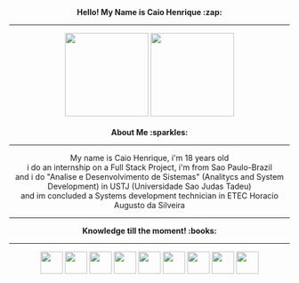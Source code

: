 <div align="center" font face="Georgia">
<b>Hello! My Name is Caio Henrique :zap:</b>
</div>
<hr>


<div align="center">
<img height="150em" src="https://github-readme-stats.vercel.app/api?username=caioshenrique&show_icons=true&theme=dark&include_all_commits=true&count_private=true" />
<img height="150em" src="https://github-readme-stats.vercel.app/api/top-langs/?username=caioshenrique&layout=compact&langs_count=7&theme=dark" />
</div>

<br>

<div align="center">
<b>About Me :sparkles:</b>
</div>
<div align="center">
<hr>
 My name is Caio Henrique, i'm 18 years old<br> i do an internship on a Full Stack Project, i'm from Sao Paulo-Brazil <br> and i do "Analise e Desenvolvimento de Sistemas" (Analitycs and System Development) in USTJ (Universidade Sao Judas Tadeu) <br>
 and im concluded a Systems development technician in ETEC Horacio Augusto da Silveira
<hr>
</div>
<div align="center">
 <b>Knowledge till the moment! :books:</b>
</div>
<hr>

<div align="center">
<img src="https://cdn.jsdelivr.net/gh/devicons/devicon/icons/javascript/javascript-original.svg" width="40" height="40"/>
<img src="https://cdn.jsdelivr.net/gh/devicons/devicon/icons/git/git-original.svg" width="40" height="40"/>
<img src="https://cdn.jsdelivr.net/gh/devicons/devicon/icons/csharp/csharp-original.svg" width="40" height="40"/>
<img src="https://cdn.jsdelivr.net/gh/devicons/devicon/icons/dotnetcore/dotnetcore-original.svg" width="40" height="40"/>
<img src="https://cdn.jsdelivr.net/gh/devicons/devicon/icons/cplusplus/cplusplus-plain.svg" width="40" height="40"/>
<img src="https://cdn.jsdelivr.net/gh/devicons/devicon/icons/bitbucket/bitbucket-original-wordmark.svg" width="40" height="40"/>
<img src="https://cdn.jsdelivr.net/gh/devicons/devicon/icons/github/github-original.svg" width="40" height="40"/>
<img src="https://cdn.jsdelivr.net/gh/devicons/devicon/icons/nodejs/nodejs-original.svg" width="40" height="40"/>
 <img src="https://cdn.jsdelivr.net/gh/devicons/devicon/icons/xamarin/xamarin-original-wordmark.svg" width="40" height="40"/>
          
          
</div>    

<a href="https://github.com/CaiosHenrique"/>
          

          
